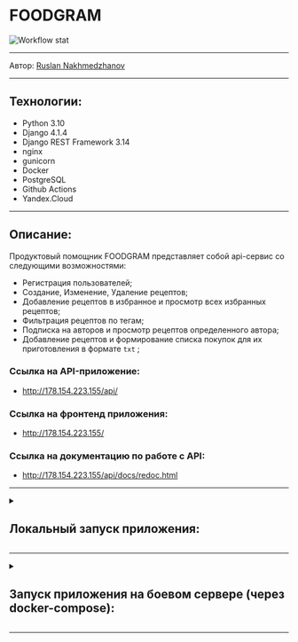 # FOODGRAM
![Workflow stat](https://github.com/RuslanNakhmedzhanov/foodgram-project-react/actions/workflows/foodgram_workflow.yml/badge.svg)
***
Автор: [Ruslan Nakhmedzhanov ](https://github.com/RuslanNakhmedzhanov )
***

## Технологии:

- Python 3.10
- Django 4.1.4
- Django REST Framework 3.14
- nginx
- gunicorn
- Docker
- PostgreSQL
- Github Actions
- Yandex.Cloud

***

## Описание:

Продуктовый помощник FOODGRAM представляет собой api-сервис со следующими возможностями:

- Регистрация пользователей;
- Создание, Изменение, Удаление рецептов;
- Добавление рецептов в избранное и просмотр всех избранных рецептов;
- Фильтрация рецептов по тегам;
- Подписка на авторов и просмотр рецептов определенного автора;
- Добавление рецептов и формирование списка покупок для их приготовления в формате `txt` ;

### Ссылка на API-приложение:
- http://178.154.223.155/api/

### Ссылка на фронтенд приложения:
- http://178.154.223.155/

### Ссылка на документацию по работе c API:
- http://178.154.223.155/api/docs/redoc.html

***

<details>
<summary><h2>Локальный запуск приложения:</h2></summary>

- Клонировать репозиторий на компьютер:
```
git clone https://github.com/RuslanNakhmedzhanov/foodgram-project-react.git
```
- Создать виртуальное окружение:
```
python -m venv venv
```
- Перейти в виртуальное окружение:
```
source venv/bin/activate
```
- Перейти в папку `backend`
```
cd backend
```
- Установить зависимости в виртуальное окружение:
```
pip install -r requirements
```
- В файле backend/settings.py установить значение поля `POSTGRESQL_DB` на `False`. В этом случае наш проект будет работать с БД SQLite.

- Создать и выполнить миграции:
```
python manage.py makemigrations
```
```
python manage.py migrate
```
- Создать супер пользователя:
```
python manage.py createsuperuser
```
- В проекте подготовлена management команда для загрузки подготовленных данных для тегов и ингредиентов (2147 записей). Чтобы загрузить данные выполнить команду: 
```
python manage.py load_data
```
- Запустить проект:
```
python manage.py runserver
```
***
</details>

***

<details>
<summary><h2>Запуск приложения на боевом сервере (через docker-compose):</h2></summary>

Для запуска проекта на боевом сервере понадобятся файлы из папки infra.

- Клонировать репозиторий на компьютер:
```
git clone https://github.com/RuslanNakhmedzhanov/foodgram-project-react.git
```
- Подключиться к серверу:
```
ssh <server user>@<server IP>
```
- Установить Docker на сервере:
```
sudo apt install docker.io
```
- Установить docker-compose на сервер (Linux)
```
sudo curl -L "https://github.com/docker/compose/releases/download/1.29.2/docker-compose-$(uname -s)-$(uname -m)" -o /usr/local/bin/docker-compose
```
- Предоставить права docker-compose
```
sudo chmod +x /usr/local/bin/docker-compose
```
- Создать директорию для проекта
```
mkdir foodgram && cd foodgram/
```
- Создать env-file:
```
touch .env
```
- Пример заполнения .env файла
```
DJANGO_SECRET_KEY='Django-Secret-Key'
DB_ENGINE=django.db.backends.postgresql
DB_NAME=postgres
DB_USER=postgres
DB_PASSWORD=postgres
DB_HOST=db
DB_PORT=5432
```
- Скопировать файлы из папки `infra` из ранее клонированного репозитория:
```
scp -r infra/* <server user>@<server IP>:/home/<server user>/foodgram/
```
- Запустить docker-compose на сервере:
```
sudo docker-compose up -d
```
- После успешной сборки контейнеров в контейнере `backend` создать и выполнить миграции, собрать статику
```
sudo docker-compose exec backend python manage.py makemigrations
sudo docker-compose exec backend python manage.py migrate
sudo docker-compose exec backend python manage.py collectstatic --no-input
```
- Создать супер пользователя:
```
sudo docker-compose exec backend python manage.py createsuperuser
```
- В проекте подготовлена management команда для загрузки подготовленных данных для тегов и ингредиентов (2147 записей). Чтобы загрузить данные выполнить команду: 
```
sudo docker-compose exec backend python manage.py load_data
```
- Готово! Переходите на сервер, все работает.
</details>

***